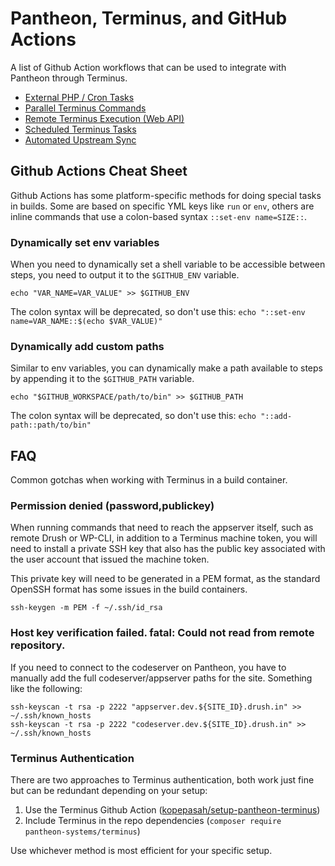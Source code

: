# Pantheon, Terminus, and GitHub Actions

A list of Github Action workflows that can be used to integrate with Pantheon through Terminus.

- [External PHP / Cron Tasks](/external_php_cli)
- [Parallel Terminus Commands](/parallel_terminus_commands)
- [Remote Terminus Execution (Web API)](/remote_terminus_execution)
- [Scheduled Terminus Tasks](/scheduled_terminus_tasks)
- [Automated Upstream Sync](/upstream_core_sync)

## Github Actions Cheat Sheet

Github Actions has some platform-specific methods for doing special tasks in builds. Some are based on specific YML keys like `run` or `env`, others are inline commands that use a colon-based syntax `::set-env name=SIZE::`.

### Dynamically set env variables
When you need to dynamically set a shell variable to be accessible between steps, you need to output it to the `$GITHUB_ENV` variable.
```
echo "VAR_NAME=VAR_VALUE" >> $GITHUB_ENV
```

The colon syntax will be deprecated, so don't use this:
```echo "::set-env name=VAR_NAME::$(echo $VAR_VALUE)"```

### Dynamically add custom paths

Similar to env variables, you can dynamically make a path available to steps by appending it to the `$GITHUB_PATH` variable.

```
echo "$GITHUB_WORKSPACE/path/to/bin" >> $GITHUB_PATH
```

The colon syntax will be deprecated, so don't use this:
`echo "::add-path::path/to/bin"`

## FAQ

Common gotchas when working with Terminus in a build container.

### Permission denied (password,publickey)

When running commands that need to reach the appserver itself, such as remote Drush or WP-CLI, in addition to a Terminus machine token, you will need to install a private SSH key that also has the public key associated with the user account that issued the machine token.

This private key will need to be generated in a PEM format, as the standard OpenSSH format has some issues in the build containers.

```
ssh-keygen -m PEM -f ~/.ssh/id_rsa
```

### Host key verification failed. fatal: Could not read from remote repository.

If you need to connect to the codeserver on Pantheon, you have to manually add the full codeserver/appserver paths for the site. Something like the following:

```
ssh-keyscan -t rsa -p 2222 "appserver.dev.${SITE_ID}.drush.in" >> ~/.ssh/known_hosts
ssh-keyscan -t rsa -p 2222 "codeserver.dev.${SITE_ID}.drush.in" >> ~/.ssh/known_hosts
```

### Terminus Authentication

There are two approaches to Terminus authentication, both work just fine but can be redundant depending on your setup:

1. Use the Terminus Github Action ([kopepasah/setup-pantheon-terminus](https://github.com/marketplace/actions/setup-pantheon-terminus))
2. Include Terminus in the repo dependencies (`composer require pantheon-systems/terminus`)

Use whichever method is most efficient for your specific setup.